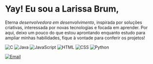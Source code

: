 # Yay! Eu sou a Larissa Brum,
Eterna _desenvolvedora em desenvolvimento_, inspirada por soluções criativas, interessada por novas tecnologias e focada em aprender. Por aqui, deixo um pouco do que estou aprontando enquanto estudo para ampliar minhas habilidades, fique à vontade para conferir os projetos!

![C](https://img.shields.io/badge/C-00599C?style=for-the-badge&logo=c&logoColor=white)
![Java](https://img.shields.io/badge/Java-007396?style=for-the-badge&logo=java&logoColor=white)
![JavaScript](https://img.shields.io/badge/JavaScript-F7DF1E?style=for-the-badge&logo=javascript&logoColor=black)
![HTML](https://img.shields.io/badge/HTML-E34F26?style=for-the-badge&logo=html5&logoColor=white)
![CSS](https://img.shields.io/badge/CSS-1572B6?style=for-the-badge&logo=css3&logoColor=white)
![Python](https://img.shields.io/badge/Python-3776AB?style=for-the-badge&logo=python&logoColor=white)

[![Email](https://img.shields.io/badge/Email-larissa.brum%40aluno.ufop.edu.br-blue?style=for-the-badge&logo=gmail&logoColor=white)](mailto:larissa.brum@aluno.ufop.edu.br)




<!---
brumCodes/brumCodes is a ✨ special ✨ repository because its `README.md` (this file) appears on your GitHub profile.
You can click the Preview link to take a look at your changes.
--->

